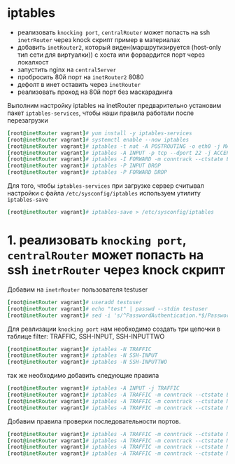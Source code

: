 # iptables
- реализовать ```knocking port```, 
```centralRouter``` может попасть на ssh ```inetrRouter``` через knock скрипт пример в материалах
- добавить ```inetRouter2```, который виден(маршрутизируется (host-only тип сети для виртуалки)) с хоста или форвардится порт через локалхост
- запустить nginx на ```centralServer```
- пробросить 80й порт на ```inetRouter2``` 8080
- дефолт в инет оставить через ```inetRouter```
- реализовать проход на 80й порт без маскарадинга

Выполним настройку iptables на inetRouter предварительно установим пакет ```iptables-services```, чтобы наши правила работали после перезагрузки
```ruby
[root@inetRouter vagrant]# yum install -y iptables-services
[root@inetRouter vagrant]# systemctl enable --now iptables
[root@inetRouter vagrant]# iptables -t nat -A POSTROUTING -o eth0 -j MASQUERADE
[root@inetRouter vagrant]# iptables -A INPUT -p tcp --dport 22 -j ACCEPT
[root@inetRouter vagrant]# iptables -I FORWARD -m conntrack --ctstate ESTABLISHED,RELATED -j ACCEPT
[root@inetRouter vagrant]# iptables -P INPUT DROP
[root@inetRouter vagrant]# iptables -P FORWARD DROP
```
Для того, чтобы ```iptables-services``` при загрузке сервер считывал настройки с файла ```/etc/sysconfig/iptables``` используем утилиту ```iptables-save```
```ruby
[root@inetRouter vagrant]# iptables-save > /etc/sysconfig/iptables
```
# 1. реализовать ```knocking port```, ```centralRouter``` может попасть на ssh ```inetrRouter``` через knock скрипт
Добавим на ```inetrRouter``` пользователя testuser
```ruby
[root@inetRouter vagrant]# useradd testuser
[root@inetRouter vagrant]# echo "test" | passwd --stdin testuser
[root@inetRouter vagrant]# sed -i 's/^PasswordAuthentication.*$/PasswordAuthentication yes/' /etc/ssh/sshd_config && systemctl restart sshd.service
```
Для реализации ```knocking port``` нам необходимо  создать три цепочки в таблице filter: TRAFFIC, SSH-INPUT, SSH-INPUTTWO
```ruby
[root@inetRouter vagrant]# iptables -N TRAFFIC
[root@inetRouter vagrant]# iptables -N SSH-INPUT
[root@inetRouter vagrant]# iptables -N SSH-INPUTTWO
```
так же необходимо добавить следующие правила
```ruby
[root@inetRouter vagrant]# iptables -A INPUT -j TRAFFIC
[root@inetRouter vagrant]# iptables -A TRAFFIC -m conntrack --ctstate ESTABLISHED,RELATED -j ACCEPT
[root@inetRouter vagrant]# iptables -A TRAFFIC -m conntrack --ctstate NEW -m tcp -p tcp --dport 22 -m recent --rcheck --seconds 30 --name SSH2 -j ACCEPT
[root@inetRouter vagrant]# iptables -A TRAFFIC -m conntrack --ctstate NEW -m tcp -p tcp -m recent --name SSH2 --remove -j DROP
```
Добавим правила проверки последовательности портов. 
```ruby
[root@inetRouter vagrant]# iptables -A TRAFFIC -m conntrack --ctstate NEW -m tcp -p tcp --dport 9992 -m recent --rcheck --name SSH1 -j SSH-INPUTTWO
[root@inetRouter vagrant]# iptables -A TRAFFIC -m conntrack --ctstate NEW -m tcp -p tcp -m recent --name SSH1 --remove -j DROP
[root@inetRouter vagrant]# iptables -A TRAFFIC -m conntrack --ctstate NEW -m tcp -p tcp --dport 7772 -m recent --rcheck --name SSH0 -j SSH-INPUT
[root@inetRouter vagrant]# iptables -A TRAFFIC -m conntrack --ctstate NEW -m tcp -p tcp -m recent --name SSH0 --remove -j DROP
```











